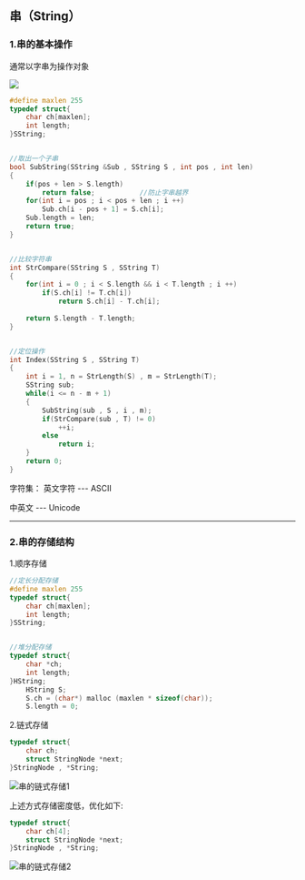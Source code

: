## 串（String）

### 1.串的基本操作

通常以字串为操作对象

![](D:\笔记\数据结构\思维导图\串的基本操作.png)

```c++
#define maxlen 255
typedef struct{
	char ch[maxlen];
	int length;
}SString;


//取出一个子串
bool SubString(SString &Sub , SString S , int pos , int len)
{
    if(pos + len > S.length)
        return false;			//防止字串越界
    for(int i = pos ; i < pos + len ; i ++)
        Sub.ch[i - pos + 1] = S.ch[i];
    Sub.length = len;
    return true;
}


//比较字符串
int StrCompare(SString S , SString T)
{
    for(int i = 0 ; i < S.length && i < T.length ; i ++)
        if(S.ch[i] != T.ch[i])
            return S.ch[i] - T.ch[i];
    
    return S.length - T.length;
}


//定位操作
int Index(SString S , SString T)
{
    int i = 1, n = StrLength(S) , m = StrLength(T);
    SString sub;
    while(i <= n - m + 1)
    {
        SubString(sub , S , i , m);
        if(StrCompare(sub , T) != 0)
            ++i;
        else
            return i;
	}
    return 0;
}
```



字符集：
英文字符 --- ASCII

中英文 --- Unicode



---



### 2.串的存储结构

1.顺序存储

```c++
//定长分配存储
#define maxlen 255
typedef struct{
	char ch[maxlen];
	int length;
}SString;


//堆分配存储
typedef struct{
	char *ch;
    int length;
}HString;
	HString S;
	S.ch = (char*) malloc (maxlen * sizeof(char));
	S.length = 0;
```



2.链式存储

```c++
typedef struct{
	char ch;
	struct StringNode *next;
}StringNode , *String;
```

![串的链式存储1](D:\笔记\数据结构\思维导图\串的链式存储1.png)

上述方式存储密度低，优化如下:

```c++
typedef struct{
	char ch[4];
	struct StringNode *next;
}StringNode , *String;
```

![串的链式存储2](D:\笔记\数据结构\思维导图\串的链式存储2.png)



